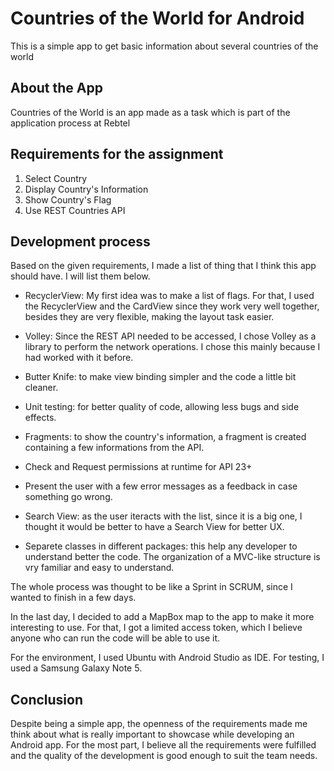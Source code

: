 # Countries of the World for Android

This is a simple app to get basic information about several countries of the world

## About the App

Countries of the World is an app made as a task which is part of the application process at Rebtel

## Requirements for the assignment

1. Select Country
2. Display Country's Information
3. Show Country's Flag
4. Use REST Countries API

## Development process

Based on the given requirements, I made a list of thing that I think this app should have. I will list them below.

* RecyclerView: My first idea was to make a list of flags. For that, I used the RecyclerView and the CardView since they work very well together, besides they are very flexible, making the layout task easier.

* Volley: Since the REST API needed to be accessed, I chose Volley as a library to perform the network operations. I chose this mainly because I had worked with it before.

* Butter Knife: to make view binding simpler and the code a little bit cleaner.

* Unit testing: for better quality of code, allowing less bugs and side effects.

* Fragments: to show the country's information, a fragment is created containing a few informations from the API.

* Check and Request permissions at runtime for API 23+

* Present the user with a few error messages as a feedback in case something go wrong.

* Search View: as the user iteracts with the list, since it is a big one, I thought it would be better to have a Search View for better UX.

* Separete classes in different packages: this help any developer to understand better the code. The organization of a MVC-like structure is vry familiar and easy to understand.

The whole process was thought to be like a Sprint in SCRUM, since I wanted to finish in a few days.

In the last day, I decided to add a MapBox map to the app to make it more interesting to use. For that, I got a limited access token, which I believe anyone who can run the code will be able to use it.

For the environment, I used Ubuntu with Android Studio as IDE. For testing, I used a Samsung Galaxy Note 5.

## Conclusion

Despite being a simple app, the openness of the requirements made me think about what is really important to showcase while developing an Android app. For the most part, I believe all the requirements were fulfilled and the quality of the development is good enough to suit the team needs.
